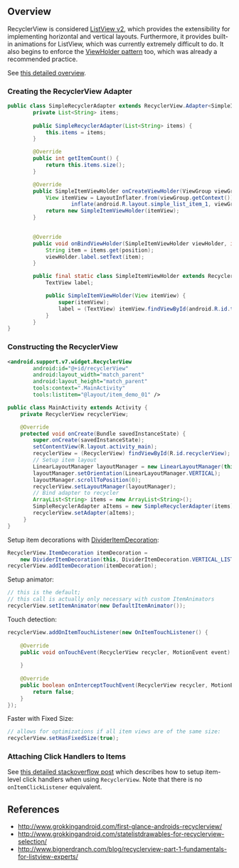 ## Overview

RecyclerView is considered [ListView v2](https://www.youtube.com/watch?v=3TtVsy98ces&t=232), which provides the extensibility for implementing horizontal and vertical layouts.  Furthermore, it provides built-in animations for ListView, which was currently extremely difficult to do.  It also begins to enforce the [ViewHolder pattern](http://guides.codepath.com/android/Using-an-ArrayAdapter-with-ListView#improving-performance-with-the-viewholder-pattern) too, which was already a recommended practice.

See [this detailed overview](http://www.grokkingandroid.com/first-glance-androids-recyclerview/).

### Creating the RecyclerView Adapter

```java
public class SimpleRecyclerAdapter extends RecyclerView.Adapter<SimpleItemViewHolder> {
		private List<String> items;
		
		public SimpleRecyclerAdapter(List<String> items) {
			this.items = items;
		}

		@Override
		public int getItemCount() {
			return this.items.size();
		}

		@Override
		public SimpleItemViewHolder onCreateViewHolder(ViewGroup viewGroup, int viewType) {
	        View itemView = LayoutInflater.from(viewGroup.getContext()).
	                inflate(android.R.layout.simple_list_item_1, viewGroup, false);
	        return new SimpleItemViewHolder(itemView);
		}
		

		@Override
		public void onBindViewHolder(SimpleItemViewHolder viewHolder, int position) {
			String item = items.get(position);
			viewHolder.label.setText(item);
		}

		public final static class SimpleItemViewHolder extends RecyclerView.ViewHolder {
			TextView label;

			public SimpleItemViewHolder(View itemView) {
				super(itemView);
				label = (TextView) itemView.findViewById(android.R.id.text1);
			}
		}
}
```

### Constructing the RecyclerView

```xml
<android.support.v7.widget.RecyclerView
        android:id="@+id/recyclerView"
        android:layout_width="match_parent"
        android:layout_height="match_parent"
        tools:context=".MainActivity"
        tools:listitem="@layout/item_demo_01" />
```

```java
public class MainActivity extends Activity {
	private RecyclerView recyclerView;

	@Override
	protected void onCreate(Bundle savedInstanceState) {
		super.onCreate(savedInstanceState);
		setContentView(R.layout.activity_main);
		recyclerView = (RecyclerView) findViewById(R.id.recyclerView);
		// Setup item layout
		LinearLayoutManager layoutManager = new LinearLayoutManager(this);
		layoutManager.setOrientation(LinearLayoutManager.VERTICAL);
		layoutManager.scrollToPosition(0);
		recyclerView.setLayoutManager(layoutManager);
		// Bind adapter to recycler
		ArrayList<String> items = new ArrayList<String>();
		SimpleRecyclerAdapter aItems = new SimpleRecyclerAdapter(items);
		recyclerView.setAdapter(aItems);
     }
}
```

Setup item decorations with [DividerItemDecoration](https://gist.githubusercontent.com/alexfu/0f464fc3742f134ccd1e/raw/abe729359e5b3691f2fe56445644baf0e40b35ba/DividerItemDecoration.java):

```java
RecyclerView.ItemDecoration itemDecoration =
    new DividerItemDecoration(this, DividerItemDecoration.VERTICAL_LIST);
recyclerView.addItemDecoration(itemDecoration);
```

Setup animator:

```java
// this is the default; 
// this call is actually only necessary with custom ItemAnimators
recyclerView.setItemAnimator(new DefaultItemAnimator());
```

Touch detection:

```java
recyclerView.addOnItemTouchListener(new OnItemTouchListener() {
			
	@Override
	public void onTouchEvent(RecyclerView recycler, MotionEvent event) {
				
	}
			
	@Override
	public boolean onInterceptTouchEvent(RecyclerView recycler, MotionEvent event) {
		return false;
	}
});
```

Faster with Fixed Size:

```java
// allows for optimizations if all item views are of the same size:
recyclerView.setHasFixedSize(true);
```

### Attaching Click Handlers to Items

See [this detailed stackoverflow post](http://stackoverflow.com/a/24933117) which describes how to setup item-level click handlers when using `RecyclerView`. Note that there is no `onItemClickListener` equivalent. 

## References

* <http://www.grokkingandroid.com/first-glance-androids-recyclerview/>
* <http://www.grokkingandroid.com/statelistdrawables-for-recyclerview-selection/>
* <http://www.bignerdranch.com/blog/recyclerview-part-1-fundamentals-for-listview-experts/>